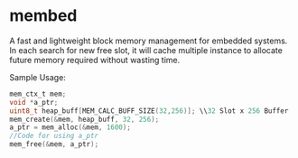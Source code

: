 
# membed

A fast and lightweight block memory management for embedded systems. In each search for new free slot, it will cache multiple instance to allocate future memory required without wasting time.

Sample Usage:
```C
mem_ctx_t mem;
void *a_ptr;
uint8_t heap_buff[MEM_CALC_BUFF_SIZE(32,256)]; \\32 Slot x 256 Buffer
mem_create(&mem, heap_buff, 32, 256);
a_ptr = mem_alloc(&mem, 1600);
//Code for using a_ptr
mem_free(&mem, a_ptr);
```

